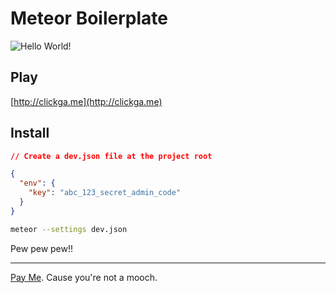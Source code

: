 # Meteor Boilerplate
![Hello World!](http://tyler.link/h1iQ/Screen%20Shot%202016-08-13%20at%2011.38.31%20AM.png)

## Play
[http://clickga.me](http://clickga.me)

## Install
```json
// Create a dev.json file at the project root

{
  "env": {
    "key": "abc_123_secret_admin_code"
  }
}
```

```bash
meteor --settings dev.json
```

Pew pew pew!!

---
[Pay Me](https://cash.me/$tyvdh). Cause you're not a mooch.
